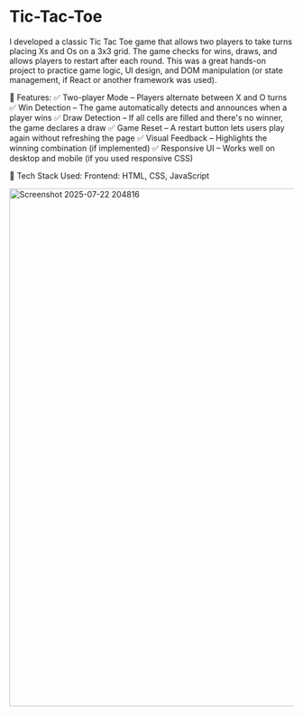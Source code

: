 # Tic-Tac-Toe


I developed a classic Tic Tac Toe game that allows two players to take turns placing Xs and Os on a 3x3 grid. The game checks for wins, draws, and allows players to restart after each round.
This was a great hands-on project to practice game logic, UI design, and DOM manipulation (or state management, if React or another framework was used).

🎯 Features:
✅ Two-player Mode – Players alternate between X and O turns
✅ Win Detection – The game automatically detects and announces when a player wins
✅ Draw Detection – If all cells are filled and there's no winner, the game declares a draw
✅ Game Reset – A restart button lets users play again without refreshing the page
✅ Visual Feedback – Highlights the winning combination (if implemented)
✅ Responsive UI – Works well on desktop and mobile (if you used responsive CSS)

🧰 Tech Stack Used:
Frontend: HTML, CSS, JavaScript

<img width="1911" height="919" alt="Screenshot 2025-07-22 204816" src="https://github.com/user-attachments/assets/11038edf-f49e-47f2-83a1-89dcd7bb36fb" />
